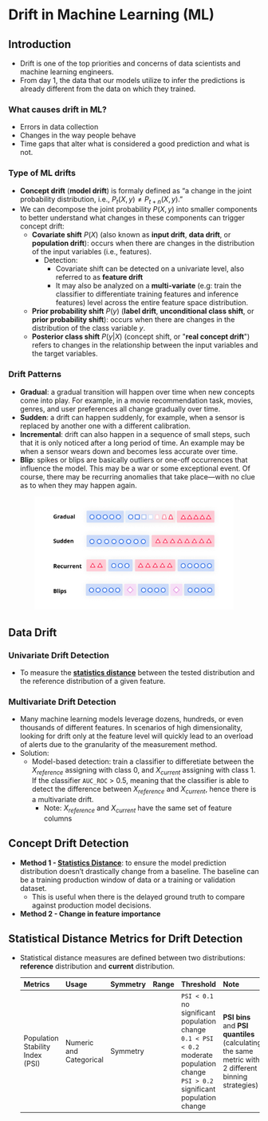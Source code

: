# Drift in Machine Learning (ML)

## Introduction

- Drift is one of the top priorities and concerns of data scientists and machine learning engineers.
- From day 1, the data that our models utilize to infer the predictions is already different from the data on which they trained.

### What causes drift in ML?

- Errors in data collection
- Changes in the way people behave
- Time gaps that alter what is considered a good prediction and what is not.

### Type of ML drifts

- **Concept drift** (**model drift**) is formaly defined as “a change in the joint probability distribution, i.e., $P_t(X,y)  \neq  P_{t+n}(X,y).$”
- We can decompose the joint probability $P(X,y)$ into smaller components to better understand what changes in these components can trigger concept drift:
  - **Covariate shift** $P(X)$ (also known as **input drift**, **data drift**, or **population drift**): occurs when there are changes in the distribution of the input variables (i.e., features).
    - Detection:
      - Covariate shift can be detected on a univariate level, also referred to as **feature drift**
      - It may also be analyzed on a **multi-variate** (e.g: train the classifier to differentiate training features and inference features) level across the entire feature space distribution.
  - **Prior probability shift** $P(y)$ (**label drift**, **unconditional class shift**, or **prior probability shift**): occurs when there are changes in the distribution of the class variable $y$.
  - **Posterior class shift** $P(y | X)$ (concept shift, or "**real concept drift**") refers to changes in the relationship between the input variables and the target variables.

### Drift Patterns

- **Gradual**: a gradual transition will happen over time when new concepts come into play. For example, in a movie recommendation task, movies, genres, and user preferences all change gradually over time.
- **Sudden**: a drift can happen suddenly, for example, when a sensor is replaced by another one with a different calibration.
- **Incremental**: drift can also happen in a sequence of small steps, such that it is only noticed after a long period of time. An example may be when a sensor wears down and becomes less accurate over time.
- **Blip**: spikes or blips are basically outliers or one-off occurrences that influence the model. This may be a war or some exceptional event. Of course, there may be recurring anomalies that take place—with no clue as to when they may happen again.

<p align="center"><img src="../../assets/img/patterns-of-drift.png" width=400></p>

## Data Drift

### Univariate Drift Detection

- To measure the [**statistics distance**](#statistical-distance-metrics-for-drift-detection) between the tested distribution and the reference distribution of a given feature.

### Multivariate Drift Detection

- Many machine learning models leverage dozens, hundreds, or even thousands of different features. In scenarios of high dimensionality, looking for drift only at the feature level will quickly lead to an overload of alerts due to the granularity of the measurement method.
- Solution:
  - Model-based detection: train a classifier to differetiate between the $X_{reference}$ assigning with class $0$, and $X_{current}$ assigning with class $1$. If the classifier `AUC_ROC` > 0.5, meaning that the classifier is able to detect the difference between $X_{reference}$ and $X_{current}$, hence there is a multivariate drift.
    - Note: $X_{reference}$ and $X_{current}$ have the same set of feature columns

## Concept Drift Detection

- **Method 1 - [Statistics Distance](#statistical-distance-metrics-for-drift-detection)**: to ensure the model prediction distribution doesn’t drastically change from a baseline. The baseline can be a training production window of data or a training or validation dataset.
  - This is useful when there is the delayed ground truth to compare against production model decisions.
- **Method 2 - Change in feature importance**

## Statistical Distance Metrics for Drift Detection

- Statistical distance measures are defined between two distributions: **reference** distribution and **current** distribution.

  | Metrics                          | Usage                   | Symmetry | Range | Threshold                                                                                                                                 | Note                                                                                                 |
  | -------------------------------- | ----------------------- | -------- | ----- | ----------------------------------------------------------------------------------------------------------------------------------------- | ---------------------------------------------------------------------------------------------------- |
  | Population Stability Index (PSI) | Numeric and Categorical | Symmetry |       | `PSI < 0.1` no significant population change<br>`0.1 < PSI < 0.2` moderate population change<br>`PSI > 0.2` significant population change | **PSI bins** and **PSI quantiles** (calculating the same metric with 2 different binning strategies) |
